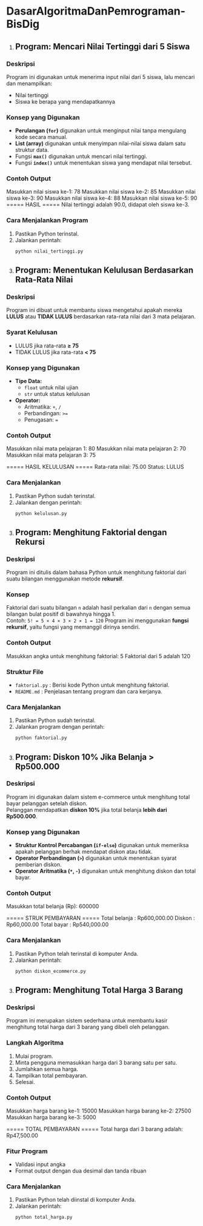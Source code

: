 # DasarAlgoritmaDanPemrograman-BisDig
1. ## Program: Mencari Nilai Tertinggi dari 5 Siswa
### Deskripsi
Program ini digunakan untuk menerima input nilai dari 5 siswa, lalu mencari dan menampilkan:
- Nilai tertinggi
- Siswa ke berapa yang mendapatkannya
### Konsep yang Digunakan
- **Perulangan (`for`)** digunakan untuk menginput nilai tanpa mengulang kode secara manual.
- **List (array)** digunakan untuk menyimpan nilai-nilai siswa dalam satu struktur data.
- Fungsi **`max()`** digunakan untuk mencari nilai tertinggi.
- Fungsi **`index()`** untuk menentukan siswa yang mendapat nilai tersebut.
### Contoh Output
Masukkan nilai siswa ke-1: 78
Masukkan nilai siswa ke-2: 85
Masukkan nilai siswa ke-3: 90
Masukkan nilai siswa ke-4: 88
Masukkan nilai siswa ke-5: 90
===== HASIL =====
Nilai tertinggi adalah 90.0, didapat oleh siswa ke-3.
### Cara Menjalankan Program
1. Pastikan Python terinstal.
2. Jalankan perintah:
   ```bash
   python nilai_tertinggi.py
   
2.  ## Program: Menentukan Kelulusan Berdasarkan Rata-Rata Nilai
### Deskripsi
Program ini dibuat untuk membantu siswa mengetahui apakah mereka **LULUS** atau **TIDAK LULUS** berdasarkan rata-rata nilai dari 3 mata pelajaran.
### Syarat Kelulusan
- LULUS jika rata-rata **≥ 75**
- TIDAK LULUS jika rata-rata **< 75**
### Konsep yang Digunakan
- **Tipe Data:**
  - `float` untuk nilai ujian
  - `str` untuk status kelulusan
- **Operator:**
  - Aritmatika: `+`, `/`
  - Perbandingan: `>=`
  - Penugasan: `=`
### Contoh Output
Masukkan nilai mata pelajaran 1: 80
Masukkan nilai mata pelajaran 2: 70
Masukkan nilai mata pelajaran 3: 75

===== HASIL KELULUSAN =====
Rata-rata nilai: 75.00
Status: LULUS
### Cara Menjalankan
1. Pastikan Python sudah terinstal.
2. Jalankan dengan perintah:
   ```bash
   python kelulusan.py
   
3.  ## Program: Menghitung Faktorial dengan Rekursi
### Deskripsi
Program ini ditulis dalam bahasa Python untuk menghitung faktorial dari suatu bilangan menggunakan metode **rekursif**.
### Konsep
Faktorial dari suatu bilangan `n` adalah hasil perkalian dari `n` dengan semua bilangan bulat positif di bawahnya hingga 1.  
Contoh: `5! = 5 × 4 × 3 × 2 × 1 = 120`
Program ini menggunakan **fungsi rekursif**, yaitu fungsi yang memanggil dirinya sendiri.
### Contoh Output
Masukkan angka untuk menghitung faktorial: 5
Faktorial dari 5 adalah 120
### Struktur File
- `faktorial.py` : Berisi kode Python untuk menghitung faktorial.
- `README.md` : Penjelasan tentang program dan cara kerjanya.
### Cara Menjalankan
1. Pastikan Python sudah terinstal.
2. Jalankan program dengan perintah:
   ```bash
   python faktorial.py

4.  ## Program: Diskon 10% Jika Belanja > Rp500.000
### Deskripsi
Program ini digunakan dalam sistem e-commerce untuk menghitung total bayar pelanggan setelah diskon.  
Pelanggan mendapatkan **diskon 10%** jika total belanja **lebih dari Rp500.000**.
### Konsep yang Digunakan
- **Struktur Kontrol Percabangan (`if-else`)** digunakan untuk memeriksa apakah pelanggan berhak mendapat diskon atau tidak.
- **Operator Perbandingan (`>`)** digunakan untuk menentukan syarat pemberian diskon.
- **Operator Aritmatika (`*`, `-`)** digunakan untuk menghitung diskon dan total bayar.
### Contoh Output
Masukkan total belanja (Rp): 600000

===== STRUK PEMBAYARAN =====
Total belanja : Rp600,000.00
Diskon : Rp60,000.00
Total bayar : Rp540,000.00
### Cara Menjalankan
1. Pastikan Python telah terinstal di komputer Anda.
2. Jalankan perintah:
   ```bash
   python diskon_ecommerce.py

5.  ## Program: Menghitung Total Harga 3 Barang
### Deskripsi
Program ini merupakan sistem sederhana untuk membantu kasir menghitung total harga dari 3 barang yang dibeli oleh pelanggan.
### Langkah Algoritma
1. Mulai program.
2. Minta pengguna memasukkan harga dari 3 barang satu per satu.
3. Jumlahkan semua harga.
4. Tampilkan total pembayaran.
5. Selesai.
### Contoh Output
Masukkan harga barang ke-1: 15000
Masukkan harga barang ke-2: 27500
Masukkan harga barang ke-3: 5000

===== TOTAL PEMBAYARAN =====
Total harga dari 3 barang adalah: Rp47,500.00

### Fitur Program
- Validasi input angka
- Format output dengan dua desimal dan tanda ribuan
### Cara Menjalankan
1. Pastikan Python telah diinstal di komputer Anda.
2. Jalankan perintah:
   ```bash
   python total_harga.py

